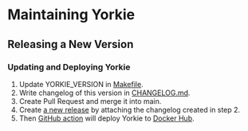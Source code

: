 # Maintaining Yorkie

## Releasing a New Version

### Updating and Deploying Yorkie

1. Update YORKIE_VERSION in [Makefile](https://github.com/yorkie-team/yorkie/blob/main/Makefile#L1).
2. Write changelog of this version in [CHANGELOG.md](https://github.com/yorkie-team/yorkie/blob/main/CHANGELOG.md).
3. Create Pull Request and merge it into main.
4. Create [a new release](https://github.com/yorkie-team/yorkie/releases/new) by attaching the changelog created in step 2.
5. Then [GitHub action](https://github.com/yorkie-team/yorkie/blob/main/.github/workflows/docker-publish.yml) will deploy Yorkie to [Docker Hub](https://hub.docker.com/repository/docker/yorkieteam/yorkie).
